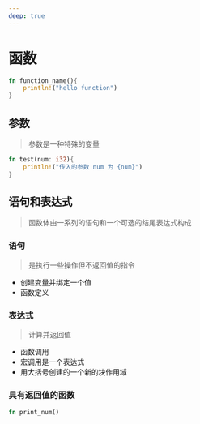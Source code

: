 ```yaml
---
deep: true
---
```


# 函数

```rust
fn function_name(){
    println!("hello function")
}
```

## 参数

> 参数是一种特殊的变量

```rust
fn test(num: i32){
    println!("传入的参数 num 为 {num}")
}
```

## 语句和表达式

> 函数体由一系列的语句和一个可选的结尾表达式构成

### 语句

> 是执行一些操作但不返回值的指令

- 创建变量并绑定一个值
- 函数定义

### 表达式

> 计算并返回值

- 函数调用
- 宏调用是一个表达式 
- 用大括号创建的一个新的块作用域

### 具有返回值的函数

```rust
fn print_num()
```